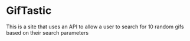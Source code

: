 # GifTastic
This is a site that uses an API to allow a user to search for 10 random gifs based on their search parameters
